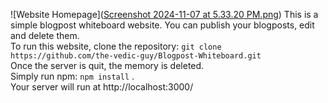 ![Website Homepage]([Screenshot 2024-11-07 at 5.33.20 PM.png](https://raw.githubusercontent.com/the-vedic-guy/Blogpost-Whiteboard/refs/heads/main/Screenshot%202024-11-07%20at%205.33.20%20PM.png))
This is a simple blogpost whiteboard website. You can publish your blogposts, edit and delete them. <br>
To run this website, clone the repository: `git clone https://github.com/the-vedic-guy/Blogpost-Whiteboard.git` <br>
Once the server is quit, the memory is deleted. <br>
Simply run npm: `npm install` . <br>
Your server will run at http://localhost:3000/
